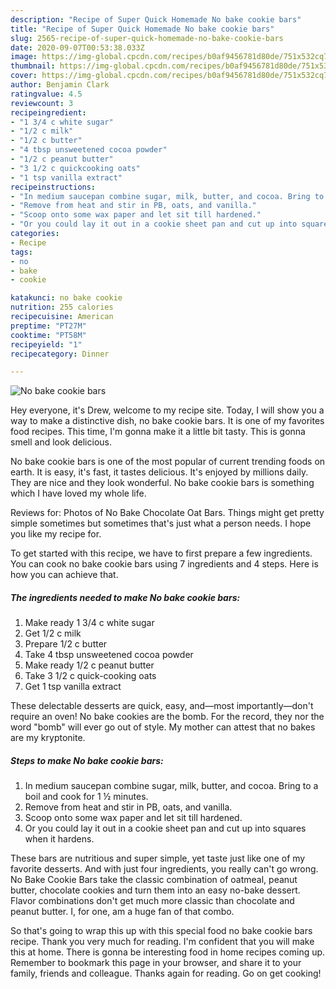 ```yaml
---
description: "Recipe of Super Quick Homemade No bake cookie bars"
title: "Recipe of Super Quick Homemade No bake cookie bars"
slug: 2565-recipe-of-super-quick-homemade-no-bake-cookie-bars
date: 2020-09-07T00:53:38.033Z
image: https://img-global.cpcdn.com/recipes/b0af9456781d80de/751x532cq70/no-bake-cookie-bars-recipe-main-photo.jpg
thumbnail: https://img-global.cpcdn.com/recipes/b0af9456781d80de/751x532cq70/no-bake-cookie-bars-recipe-main-photo.jpg
cover: https://img-global.cpcdn.com/recipes/b0af9456781d80de/751x532cq70/no-bake-cookie-bars-recipe-main-photo.jpg
author: Benjamin Clark
ratingvalue: 4.5
reviewcount: 3
recipeingredient:
- "1 3/4 c white sugar"
- "1/2 c milk"
- "1/2 c butter"
- "4 tbsp unsweetened cocoa powder"
- "1/2 c peanut butter"
- "3 1/2 c quickcooking oats"
- "1 tsp vanilla extract"
recipeinstructions:
- "In medium saucepan combine sugar, milk, butter, and cocoa. Bring to a boil and cook for 1 ½ minutes."
- "Remove from heat and stir in PB, oats, and vanilla."
- "Scoop onto some wax paper and let sit till hardened."
- "Or you could lay it out in a cookie sheet pan and cut up into squares when it hardens."
categories:
- Recipe
tags:
- no
- bake
- cookie

katakunci: no bake cookie 
nutrition: 255 calories
recipecuisine: American
preptime: "PT27M"
cooktime: "PT58M"
recipeyield: "1"
recipecategory: Dinner

---
```



![No bake cookie bars](https://img-global.cpcdn.com/recipes/b0af9456781d80de/751x532cq70/no-bake-cookie-bars-recipe-main-photo.jpg)

Hey everyone, it's Drew, welcome to my recipe site. Today, I will show you a way to make a distinctive dish, no bake cookie bars. It is one of my favorites food recipes. This time, I'm gonna make it a little bit tasty. This is gonna smell and look delicious.

No bake cookie bars is one of the most popular of current trending foods on earth. It is easy, it's fast, it tastes delicious. It's enjoyed by millions daily. They are nice and they look wonderful. No bake cookie bars is something which I have loved my whole life.

Reviews for: Photos of No Bake Chocolate Oat Bars. Things might get pretty simple sometimes but sometimes that&#39;s just what a person needs. I hope you like my recipe for.


To get started with this recipe, we have to first prepare a few ingredients. You can cook no bake cookie bars using 7 ingredients and 4 steps. Here is how you can achieve that.

<!--inarticleads1-->

##### The ingredients needed to make No bake cookie bars:

1. Make ready 1 3/4 c white sugar
1. Get 1/2 c milk
1. Prepare 1/2 c butter
1. Take 4 tbsp unsweetened cocoa powder
1. Make ready 1/2 c peanut butter
1. Take 3 1/2 c quick-cooking oats
1. Get 1 tsp vanilla extract


These delectable desserts are quick, easy, and—most importantly—don&#39;t require an oven! No bake cookies are the bomb. For the record, they nor the word &#34;bomb&#34; will ever go out of style. My mother can attest that no bakes are my kryptonite. 

<!--inarticleads2-->

##### Steps to make No bake cookie bars:

1. In medium saucepan combine sugar, milk, butter, and cocoa. Bring to a boil and cook for 1 ½ minutes.
1. Remove from heat and stir in PB, oats, and vanilla.
1. Scoop onto some wax paper and let sit till hardened.
1. Or you could lay it out in a cookie sheet pan and cut up into squares when it hardens.


These bars are nutritious and super simple, yet taste just like one of my favorite desserts. And with just four ingredients, you really can&#39;t go wrong. No Bake Cookie Bars take the classic combination of oatmeal, peanut butter, chocolate cookies and turn them into an easy no-bake dessert. Flavor combinations don&#39;t get much more classic than chocolate and peanut butter. I, for one, am a huge fan of that combo. 

So that's going to wrap this up with this special food no bake cookie bars recipe. Thank you very much for reading. I'm confident that you will make this at home. There is gonna be interesting food in home recipes coming up. Remember to bookmark this page in your browser, and share it to your family, friends and colleague. Thanks again for reading. Go on get cooking!
